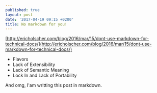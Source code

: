 ```yaml
---
published: true
layout: post
date: '2017-04-19 09:15 +0200'
title: No markdown for you!
---
```

[http://ericholscher.com/blog/2016/mar/15/dont-use-markdown-for-technical-docs/](http://ericholscher.com/blog/2016/mar/15/dont-use-markdown-for-technical-docs/)

- Flavors
- Lack of Extensibility
- Lack of Semantic Meaning
- Lock In and Lack of Portability

And omg, I'am writting this post in markdown.

